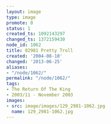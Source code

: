 ```yaml
---
layout: image
type: image
promote: 0
status: 1
created_ts: 1092143297
changed_ts: 1372159430
node_id: 1062
title: 02981 Pretty Troll
created: '2004-08-10'
changed: '2013-06-25'
aliases:
- "/node/1062/"
permalink: "/node/1062/"
tags:
- The Return Of The King
- 2003/11 - November 2003
images:
- src: image/images/129_2981-1062.jpg
  name: 129_2981-1062.jpg
---
```


